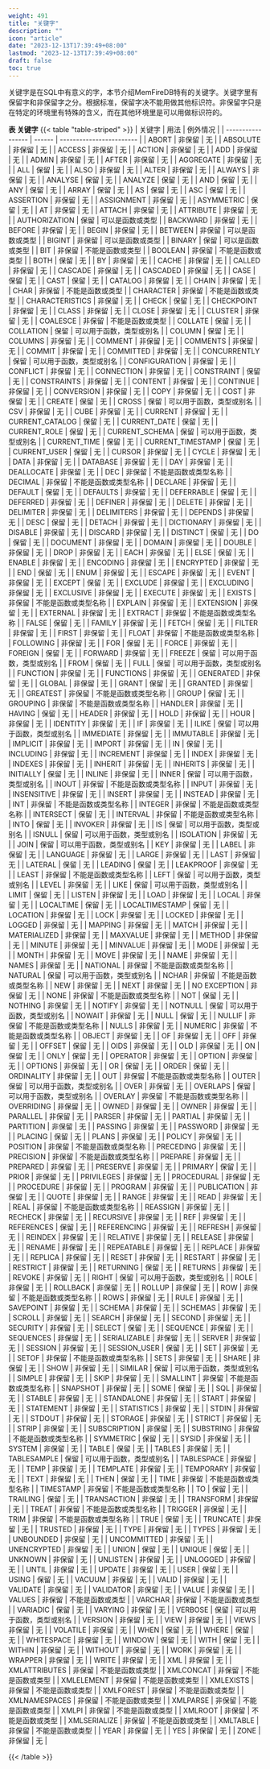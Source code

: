 ```yaml
---
weight: 491
title: "关键字"
description: ""
icon: "article"
date: "2023-12-13T17:39:49+08:00"
lastmod: "2023-12-13T17:39:49+08:00"
draft: false
toc: true
---
```



关键字是在SQL中有意义的字，本节介绍MemFireDB特有的关键字。关键字里有保留字和非保留字之分。根据标准，保留字决不能用做其他标识符。非保留字只是在特定的环境里有特殊的含义，而在其他环境里是可以用做标识符的。

**表 关键字**
{{< table "table-striped" >}}
| 关键字            | 用法   | 例外情况                 |
| ----------------- | ------ | ------------------------ |
| ABORT             | 非保留 | 无                       |
| ABSOLUTE          | 非保留 | 无                       |
| ACCESS            | 非保留 | 无                       |
| ACTION            | 非保留 | 无                       |
| ADD               | 非保留 | 无                       |
| ADMIN             | 非保留 | 无                       |
| AFTER             | 非保留 | 无                       |
| AGGREGATE         | 非保留 | 无                       |
| ALL               | 保留   | 无                       |
| ALSO              | 非保留 | 无                       |
| ALTER             | 非保留 | 无                       |
| ALWAYS            | 非保留 | 无                       |
| ANALYSE           | 保留   | 无                       |
| ANALYZE           | 保留   | 无                       |
| AND               | 保留   | 无                       |
| ANY               | 保留   | 无                       |
| ARRAY             | 保留   | 无                       |
| AS                | 保留   | 无                       |
| ASC               | 保留   | 无                       |
| ASSERTION         | 非保留 | 无                       |
| ASSIGNMENT        | 非保留 | 无                       |
| ASYMMETRIC        | 保留   | 无                       |
| AT                | 非保留 | 无                       |
| ATTACH            | 非保留 | 无                       |
| ATTRIBUTE         | 非保留 | 无                       |
| AUTHORIZATION     | 保留   | 可以是函数或类型         |
| BACKWARD          | 非保留 | 无                       |
| BEFORE            | 非保留 | 无                       |
| BEGIN             | 非保留 | 无                       |
| BETWEEN           | 非保留 | 可以是函数或类型         |
| BIGINT            | 非保留 | 可以是函数或类型         |
| BINARY            | 保留   | 可以是函数或类型         |
| BIT               | 非保留 | 不能是函数或类型         |
| BOOLEAN           | 非保留 | 不能是函数或类型         |
| BOTH              | 保留   | 无                       |
| BY                | 非保留 | 无                       |
| CACHE             | 非保留 | 无                       |
| CALLED            | 非保留 | 无                       |
| CASCADE           | 非保留 | 无                       |
| CASCADED          | 非保留 | 无                       |
| CASE              | 保留   | 无                       |
| CAST              | 保留   | 无                       |
| CATALOG           | 非保留 | 无                       |
| CHAIN             | 非保留 | 无                       |
| CHAR              | 非保留 | 不能是函数或类型         |
| CHARACTER         | 非保留 | 不能是函数或类型         |
| CHARACTERISTICS   | 非保留 | 无                       |
| CHECK             | 保留   | 无                       |
| CHECKPOINT        | 非保留 | 无                       |
| CLASS             | 非保留 | 无                       |
| CLOSE             | 非保留 | 无                       |
| CLUSTER           | 非保留 | 无                       |
| COALESCE          | 非保留 | 不能是函数或类型         |
| COLLATE           | 保留   | 无                       |
| COLLATION         | 保留   | 可以用于函数，类型或别名 |
| COLUMN            | 保留   | 无                       |
| COLUMNS           | 非保留 | 无                       |
| COMMENT           | 非保留 | 无                       |
| COMMENTS          | 非保留 | 无                       |
| COMMIT            | 非保留 | 无                       |
| COMMITTED         | 非保留 | 无                       |
| CONCURRENTLY      | 保留   | 可以用于函数，类型或别名 |
| CONFIGURATION     | 非保留 | 无                       |
| CONFLICT          | 非保留 | 无                       |
| CONNECTION        | 非保留 | 无                       |
| CONSTRAINT        | 保留   | 无                       |
| CONSTRAINTS       | 非保留 | 无                       |
| CONTENT           | 非保留 | 无                       |
| CONTINUE          | 非保留 | 无                       |
| CONVERSION        | 非保留 | 无                       |
| COPY              | 非保留 | 无                       |
| COST              | 非保留 | 无                       |
| CREATE            | 保留   | 无                       |
| CROSS             | 保留   | 可以用于函数，类型或别名 |
| CSV               | 非保留 | 无                       |
| CUBE              | 非保留 | 无                       |
| CURRENT           | 非保留 | 无                       |
| CURRENT_CATALOG   | 保留   | 无                       |
| CURRENT_DATE      | 保留   | 无                       |
| CURRENT_ROLE      | 保留   | 无                       |
| CURRENT_SCHEMA    | 保留   | 可以用于函数，类型或别名 |
| CURRENT_TIME      | 保留   | 无                       |
| CURRENT_TIMESTAMP | 保留   | 无                       |
| CURRENT_USER      | 保留   | 无                       |
| CURSOR            | 非保留 | 无                       |
| CYCLE             | 非保留 | 无                       |
| DATA              | 非保留 | 无                       |
| DATABASE          | 非保留 | 无                       |
| DAY               | 非保留 | 无                       |
| DEALLOCATE        | 非保留 | 无                       |
| DEC               | 非保留 | 不能是函数或类型名称     |
| DECIMAL           | 非保留 | 不能是函数或类型名称     |
| DECLARE           | 非保留 | 无                       |
| DEFAULT           | 保留   | 无                       |
| DEFAULTS          | 非保留 | 无                       |
| DEFERRABLE        | 保留   | 无                       |
| DEFERRED          | 非保留 | 无                       |
| DEFINER           | 非保留 | 无                       |
| DELETE            | 非保留 | 无                       |
| DELIMITER         | 非保留 | 无                       |
| DELIMITERS        | 非保留 | 无                       |
| DEPENDS           | 非保留 | 无                       |
| DESC              | 保留   | 无                       |
| DETACH            | 非保留 | 无                       |
| DICTIONARY        | 非保留 | 无                       |
| DISABLE           | 非保留 | 无                       |
| DISCARD           | 非保留 | 无                       |
| DISTINCT          | 保留   | 无                       |
| DO                | 保留   | 无                       |
| DOCUMENT          | 非保留 | 无                       |
| DOMAIN            | 非保留 | 无                       |
| DOUBLE            | 非保留 | 无                       |
| DROP              | 非保留 | 无                       |
| EACH              | 非保留 | 无                       |
| ELSE              | 保留   | 无                       |
| ENABLE            | 非保留 | 无                       |
| ENCODING          | 非保留 | 无                       |
| ENCRYPTED         | 非保留 | 无                       |
| END               | 保留   | 无                       |
| ENUM              | 非保留 | 无                       |
| ESCAPE            | 非保留 | 无                       |
| EVENT             | 非保留 | 无                       |
| EXCEPT            | 保留   | 无                       |
| EXCLUDE           | 非保留 | 无                       |
| EXCLUDING         | 非保留 | 无                       |
| EXCLUSIVE         | 非保留 | 无                       |
| EXECUTE           | 非保留 | 无                       |
| EXISTS            | 非保留 | 不能是函数或类型名称     |
| EXPLAIN           | 非保留 | 无                       |
| EXTENSION         | 非保留 | 无                       |
| EXTERNAL          | 非保留 | 无                       |
| EXTRACT           | 非保留 | 不能是函数或类型名称     |
| FALSE             | 保留   | 无                       |
| FAMILY            | 非保留 | 无                       |
| FETCH             | 保留   | 无                       |
| FILTER            | 非保留 | 无                       |
| FIRST             | 非保留 | 无                       |
| FLOAT             | 非保留 | 不能是函数或类型名称     |
| FOLLOWING         | 非保留 | 无                       |
| FOR               | 保留   | 无                       |
| FORCE             | 非保留 | 无                       |
| FOREIGN           | 保留   | 无                       |
| FORWARD           | 非保留 | 无                       |
| FREEZE            | 保留   | 可以用于函数，类型或别名 |
| FROM              | 保留   | 无                       |
| FULL              | 保留   | 可以用于函数，类型或别名 |
| FUNCTION          | 非保留 | 无                       |
| FUNCTIONS         | 非保留 | 无                       |
| GENERATED         | 非保留 | 无                       |
| GLOBAL            | 非保留 | 无                       |
| GRANT             | 保留   | 无                       |
| GRANTED           | 非保留 | 无                       |
| GREATEST          | 非保留 | 不能是函数或类型名称     |
| GROUP             | 保留   | 无                       |
| GROUPING          | 非保留 | 不能是函数或类型名称     |
| HANDLER           | 非保留 | 无                       |
| HAVING            | 保留   | 无                       |
| HEADER            | 非保留 | 无                       |
| HOLD              | 非保留 | 无                       |
| HOUR              | 非保留 | 无                       |
| IDENTITY          | 非保留 | 无                       |
| IF                | 非保留 | 无                       |
| ILIKE             | 保留   | 可以用于函数，类型或别名 |
| IMMEDIATE         | 非保留 | 无                       |
| IMMUTABLE         | 非保留 | 无                       |
| IMPLICIT          | 非保留 | 无                       |
| IMPORT            | 非保留 | 无                       |
| IN                | 保留   | 无                       |
| INCLUDING         | 非保留 | 无                       |
| INCREMENT         | 非保留 | 无                       |
| INDEX             | 非保留 | 无                       |
| INDEXES           | 非保留 | 无                       |
| INHERIT           | 非保留 | 无                       |
| INHERITS          | 非保留 | 无                       |
| INITIALLY         | 保留   | 无                       |
| INLINE            | 非保留 | 无                       |
| INNER             | 保留   | 可以用于函数，类型或别名 |
| INOUT             | 非保留 | 不能是函数或类型名称     |
| INPUT             | 非保留 | 无                       |
| INSENSITIVE       | 非保留 | 无                       |
| INSERT            | 非保留 | 无                       |
| INSTEAD           | 非保留 | 无                       |
| INT               | 非保留 | 不能是函数或类型名称     |
| INTEGER           | 非保留 | 不能是函数或类型名称     |
| INTERSECT         | 保留   | 无                       |
| INTERVAL          | 非保留 | 不能是函数或类型名称     |
| INTO              | 保留   | 无                       |
| INVOKER           | 非保留 | 无                       |
| IS                | 保留   | 可以用于函数，类型或别名 |
| ISNULL            | 保留   | 可以用于函数，类型或别名 |
| ISOLATION         | 非保留 | 无                       |
| JOIN              | 保留   | 可以用于函数，类型或别名 |
| KEY               | 非保留 | 无                       |
| LABEL             | 非保留 | 无                       |
| LANGUAGE          | 非保留 | 无                       |
| LARGE             | 非保留 | 无                       |
| LAST              | 非保留 | 无                       |
| LATERAL           | 保留   | 无                       |
| LEADING           | 保留   | 无                       |
| LEAKPROOF         | 非保留 | 无                       |
| LEAST             | 非保留 | 不能是函数或类型名称     |
| LEFT              | 保留   | 可以用于函数，类型或别名 |
| LEVEL             | 非保留 | 无                       |
| LIKE              | 保留   | 可以用于函数，类型或别名 |
| LIMIT             | 保留   | 无                       |
| LISTEN            | 非保留 | 无                       |
| LOAD              | 非保留 | 无                       |
| LOCAL             | 非保留 | 无                       |
| LOCALTIME         | 保留   | 无                       |
| LOCALTIMESTAMP    | 保留   | 无                       |
| LOCATION          | 非保留 | 无                       |
| LOCK              | 非保留 | 无                       |
| LOCKED            | 非保留 | 无                       |
| LOGGED            | 非保留 | 无                       |
| MAPPING           | 非保留 | 无                       |
| MATCH             | 非保留 | 无                       |
| MATERIALIZED      | 非保留 | 无                       |
| MAXVALUE          | 非保留 | 无                       |
| METHOD            | 非保留 | 无                       |
| MINUTE            | 非保留 | 无                       |
| MINVALUE          | 非保留 | 无                       |
| MODE              | 非保留 | 无                       |
| MONTH             | 非保留 | 无                       |
| MOVE              | 非保留 | 无                       |
| NAME              | 非保留 | 无                       |
| NAMES             | 非保留 | 无                       |
| NATIONAL          | 非保留 | 不能是函数或类型名称     |
| NATURAL           | 保留   | 可以用于函数，类型或别名 |
| NCHAR             | 非保留 | 不能是函数或类型名称     |
| NEW               | 非保留 | 无                       |
| NEXT              | 非保留 | 无                       |
| NO EXCEPTION      | 非保留 | 无                       |
| NONE              | 非保留 | 不能是函数或类型名称     |
| NOT               | 保留   | 无                       |
| NOTHING           | 非保留 | 无                       |
| NOTIFY            | 非保留 | 无                       |
| NOTNULL           | 保留   | 可以用于函数，类型或别名 |
| NOWAIT            | 非保留 | 无                       |
| NULL              | 保留   | 无                       |
| NULLIF            | 非保留 | 不能是函数或类型名称     |
| NULLS             | 非保留 | 无                       |
| NUMERIC           | 非保留 | 不能是函数或类型名称     |
| OBJECT            | 非保留 | 无                       |
| OF                | 非保留 | 无                       |
| OFF               | 非保留 | 无                       |
| OFFSET            | 保留   | 无                       |
| OIDS              | 非保留 | 无                       |
| OLD               | 非保留 | 无                       |
| ON                | 保留   | 无                       |
| ONLY              | 保留   | 无                       |
| OPERATOR          | 非保留 | 无                       |
| OPTION            | 非保留 | 无                       |
| OPTIONS           | 非保留 | 无                       |
| OR                | 保留   | 无                       |
| ORDER             | 保留   | 无                       |
| ORDINALITY        | 非保留 | 无                       |
| OUT               | 非保留 | 不能是函数或类型名称     |
| OUTER             | 保留   | 可以用于函数，类型或别名 |
| OVER              | 非保留 | 无                       |
| OVERLAPS          | 保留   | 可以用于函数，类型或别名 |
| OVERLAY           | 非保留 | 不能是函数或类型名称     |
| OVERRIDING        | 非保留 | 无                       |
| OWNED             | 非保留 | 无                       |
| OWNER             | 非保留 | 无                       |
| PARALLEL          | 非保留 | 无                       |
| PARSER            | 非保留 | 无                       |
| PARTIAL           | 非保留 | 无                       |
| PARTITION         | 非保留 | 无                       |
| PASSING           | 非保留 | 无                       |
| PASSWORD          | 非保留 | 无                       |
| PLACING           | 保留   | 无                       |
| PLANS             | 非保留 | 无                       |
| POLICY            | 非保留 | 无                       |
| POSITION          | 非保留 | 不能是函数或类型名称     |
| PRECEDING         | 非保留 | 无                       |
| PRECISION         | 非保留 | 不能是函数或类型名称     |
| PREPARE           | 非保留 | 无                       |
| PREPARED          | 非保留 | 无                       |
| PRESERVE          | 非保留 | 无                       |
| PRIMARY           | 保留   | 无                       |
| PRIOR             | 非保留 | 无                       |
| PRIVILEGES        | 非保留 | 无                       |
| PROCEDURAL        | 非保留 | 无                       |
| PROCEDURE         | 非保留 | 无                       |
| PROGRAM           | 非保留 | 无                       |
| PUBLICATION       | 非保留 | 无                       |
| QUOTE             | 非保留 | 无                       |
| RANGE             | 非保留 | 无                       |
| READ              | 非保留 | 无                       |
| REAL              | 非保留 | 不能是函数或类型名称     |
| REASSIGN          | 非保留 | 无                       |
| RECHECK           | 非保留 | 无                       |
| RECURSIVE         | 非保留 | 无                       |
| REF               | 非保留 | 无                       |
| REFERENCES        | 保留   | 无                       |
| REFERENCING       | 非保留 | 无                       |
| REFRESH           | 非保留 | 无                       |
| REINDEX           | 非保留 | 无                       |
| RELATIVE          | 非保留 | 无                       |
| RELEASE           | 非保留 | 无                       |
| RENAME            | 非保留 | 无                       |
| REPEATABLE        | 非保留 | 无                       |
| REPLACE           | 非保留 | 无                       |
| REPLICA           | 非保留 | 无                       |
| RESET             | 非保留 | 无                       |
| RESTART           | 非保留 | 无                       |
| RESTRICT          | 非保留 | 无                       |
| RETURNING         | 保留   | 无                       |
| RETURNS           | 非保留 | 无                       |
| REVOKE            | 非保留 | 无                       |
| RIGHT             | 保留   | 可以用于函数，类型或别名 |
| ROLE              | 非保留 | 无                       |
| ROLLBACK          | 非保留 | 无                       |
| ROLLUP            | 非保留 | 无                       |
| ROW               | 非保留 | 不能是函数或类型名称     |
| ROWS              | 非保留 | 无                       |
| RULE              | 非保留 | 无                       |
| SAVEPOINT         | 非保留 | 无                       |
| SCHEMA            | 非保留 | 无                       |
| SCHEMAS           | 非保留 | 无                       |
| SCROLL            | 非保留 | 无                       |
| SEARCH            | 非保留 | 无                       |
| SECOND            | 非保留 | 无                       |
| SECURITY          | 非保留 | 无                       |
| SELECT            | 保留   | 无                       |
| SEQUENCE          | 非保留 | 无                       |
| SEQUENCES         | 非保留 | 无                       |
| SERIALIZABLE      | 非保留 | 无                       |
| SERVER            | 非保留 | 无                       |
| SESSION           | 非保留 | 无                       |
| SESSION_USER      | 保留   | 无                       |
| SET               | 非保留 | 无                       |
| SETOF             | 非保留 | 不能是函数或类型名称     |
| SETS              | 非保留 | 无                       |
| SHARE             | 非保留 | 无                       |
| SHOW              | 非保留 | 无                       |
| SIMILAR           | 保留   | 可以用于函数，类型或别名 |
| SIMPLE            | 非保留 | 无                       |
| SKIP              | 非保留 | 无                       |
| SMALLINT          | 非保留 | 不能是函数或类型名称     |
| SNAPSHOT          | 非保留 | 无                       |
| SOME              | 保留   | 无                       |
| SQL               | 非保留 | 无                       |
| STABLE            | 非保留 | 无                       |
| STANDALONE        | 非保留 | 无                       |
| START             | 非保留 | 无                       |
| STATEMENT         | 非保留 | 无                       |
| STATISTICS        | 非保留 | 无                       |
| STDIN             | 非保留 | 无                       |
| STDOUT            | 非保留 | 无                       |
| STORAGE           | 非保留 | 无                       |
| STRICT            | 非保留 | 无                       |
| STRIP             | 非保留 | 无                       |
| SUBSCRIPTION      | 非保留 | 无                       |
| SUBSTRING         | 非保留 | 不能是函数或类型名称     |
| SYMMETRIC         | 保留   | 无                       |
| SYSID             | 非保留 | 无                       |
| SYSTEM            | 非保留 | 无                       |
| TABLE             | 保留   | 无                       |
| TABLES            | 非保留 | 无                       |
| TABLESAMPLE       | 保留   | 可以用于函数，类型或别名 |
| TABLESPACE        | 非保留 | 无                       |
| TEMP              | 非保留 | 无                       |
| TEMPLATE          | 非保留 | 无                       |
| TEMPORARY         | 非保留 | 无                       |
| TEXT              | 非保留 | 无                       |
| THEN              | 保留   | 无                       |
| TIME              | 非保留 | 不能是函数或类型名称     |
| TIMESTAMP         | 非保留 | 不能是函数或类型名称     |
| TO                | 保留   | 无                       |
| TRAILING          | 保留   | 无                       |
| TRANSACTION       | 非保留 | 无                       |
| TRANSFORM         | 非保留 | 无                       |
| TREAT             | 非保留 | 不能是函数或类型名称     |
| TRIGGER           | 非保留 | 无                       |
| TRIM              | 非保留 | 不能是函数或类型名称     |
| TRUE              | 保留   | 无                       |
| TRUNCATE          | 非保留 | 无                       |
| TRUSTED           | 非保留 | 无                       |
| TYPE              | 非保留 | 无                       |
| TYPES             | 非保留 | 无                       |
| UNBOUNDED         | 非保留 | 无                       |
| UNCOMMITTED       | 非保留 | 无                       |
| UNENCRYPTED       | 非保留 | 无                       |
| UNION             | 保留   | 无                       |
| UNIQUE            | 保留   | 无                       |
| UNKNOWN           | 非保留 | 无                       |
| UNLISTEN          | 非保留 | 无                       |
| UNLOGGED          | 非保留 | 无                       |
| UNTIL             | 非保留 | 无                       |
| UPDATE            | 非保留 | 无                       |
| USER              | 保留   | 无                       |
| USING             | 保留   | 无                       |
| VACUUM            | 非保留 | 无                       |
| VALID             | 非保留 | 无                       |
| VALIDATE          | 非保留 | 无                       |
| VALIDATOR         | 非保留 | 无                       |
| VALUE             | 非保留 | 无                       |
| VALUES            | 非保留 | 不能是函数或类型         |
| VARCHAR           | 非保留 | 不能是函数或类型         |
| VARIADIC          | 保留   | 无                       |
| VARYING           | 非保留 | 无                       |
| VERBOSE           | 保留   | 可以用于函数，类型或别名 |
| VERSION           | 非保留 | 无                       |
| VIEW              | 非保留 | 无                       |
| VIEWS             | 非保留 | 无                       |
| VOLATILE          | 非保留 | 无                       |
| WHEN              | 保留   | 无                       |
| WHERE             | 保留   | 无                       |
| WHITESPACE        | 非保留 | 无                       |
| WINDOW            | 保留   | 无                       |
| WITH              | 保留   | 无                       |
| WITHIN            | 非保留 | 无                       |
| WITHOUT           | 非保留 | 无                       |
| WORK              | 非保留 | 无                       |
| WRAPPER           | 非保留 | 无                       |
| WRITE             | 非保留 | 无                       |
| XML               | 非保留 | 无                       |
| XMLATTRIBUTES     | 非保留 | 不能是函数或类型         |
| XMLCONCAT         | 非保留 | 不能是函数或类型         |
| XMLELEMENT        | 非保留 | 不能是函数或类型         |
| XMLEXISTS         | 非保留 | 不能是函数或类型         |
| XMLFOREST         | 非保留 | 不能是函数或类型         |
| XMLNAMESPACES     | 非保留 | 不能是函数或类型         |
| XMLPARSE          | 非保留 | 不能是函数或类型         |
| XMLPI             | 非保留 | 不能是函数或类型         |
| XMLROOT           | 非保留 | 不能是函数或类型         |
| XMLSERIALIZE      | 非保留 | 不能是函数或类型         |
| XMLTABLE          | 非保留 | 不能是函数或类型         |
| YEAR              | 非保留 | 无                       |
| YES               | 非保留 | 无                       |
| ZONE            | 非保留 | 无                       |

{{< /table >}}
